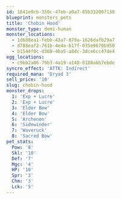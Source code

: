 ```yaml
---
id: 1641e0cb-350c-47eb-a0a7-85b332007130
blueprint: monsters_pets
title: 'Chobin Hood'
monster_type: demi-human
monster_locations:
  - 1d688ea1-febb-43a7-879a-1626dafb29a7
  - d788eaf2-761b-4e4a-b17f-035e9670b950
  - b1544f0c-d368-4ba5-a8dc-3dce6cc47de4
egg_locations:
  - c9bb2a06-79b3-4a19-a148-0180abb7ebde
syncro_effect: 'ATTK: Indirect'
required_mana: 'Dryad 3'
sell_price: '10'
slug: chobin-hood
monster_drops:
  1: 'Exp + Lucre'
  2: 'Exp + Lucre'
  3: 'Elder Bow'
  4: 'Elder Bow'
  5: 'Archenon'
  6: 'Sidewinder'
  7: 'Waveruck'
  8: 'Sacred Bow'
pet_stats:
  Pow: '8'
  Skl: '10'
  Def: '7'
  Mgc: '4'
  HP: '10'
  Spr: '3'
  Chm: '3'
  Lck: '5'
---
```


